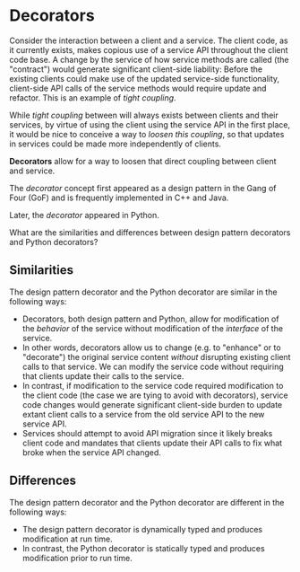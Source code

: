# Decorators

Consider the interaction between a client and a service.
The client code, as it currently exists, makes copious use of a 
service API throughout the client code base.  A change by the service
of how service methods are called (the "contract") 
would generate significant client-side
liability:  Before the existing clients could make use of the updated
service-side functionality, client-side API calls of the service methods
would require update and refactor.  This is an example 
of *tight coupling*.

While *tight coupling* between will always exists between clients and their
services, by virtue of using the client using the service API in the 
first place,
it would be nice to conceive a way to *loosen this coupling*, so that 
updates in services could be made more independently of clients.

**Decorators** allow for a way to loosen that direct coupling between 
client and service.

The *decorator* concept first appeared as a design pattern in the
Gang of Four (GoF) and is frequently implemented in C++ and Java.

Later, the *decorator* appeared in Python.  

What are the similarities and differences between design pattern
decorators and Python decorators?

## Similarities

The design pattern decorator and the Python decorator are similar in the 
following ways:

* Decorators, both design pattern and Python, allow for modification of the
*behavior* of the service without modification of the *interface* of the
service.
* In other words, decorators allow us to change 
(e.g. to "enhance" or to "decorate") the original service content *without*
disrupting existing client calls to that service.  We can modify the 
service code without requiring that clients update their calls to the 
service.   
* In contrast, if modification to the service code required modification
to the client code (the case we are tying to avoid with decorators), 
service code changes would generate significant client-side burden
to update extant client calls to a service from the old service API 
to the new service API.
* Services should attempt to avoid API migration since it likely 
breaks client
code and mandates that clients update their API calls to fix what 
broke when the service API changed.

## Differences

The design pattern decorator and the Python decorator are different in the 
following ways:

* The design pattern decorator is dynamically typed and produces 
modification at run time.
* In contrast, the Python decorator is statically typed and produces
modification prior to run time.

